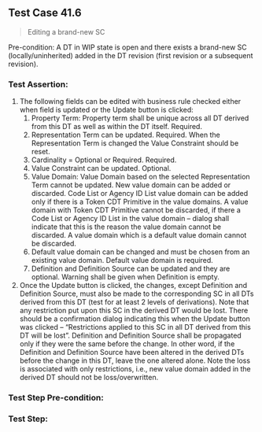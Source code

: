 ## Test Case 41.6

> Editing a brand-new SC

Pre-condition: A DT in WIP state is open and there exists a brand-new SC (locally/uninherited) added in the DT revision (first revision or a subsequent revision).



### Test Assertion:

1. The following fields can be edited with business rule checked either when field is updated or the Update button is clicked:
	1. Property Term: Property term shall be unique across all DT derived from this DT as well as within the DT itself. Required.
	2. Representation Term can be updated. Required. When the Representation Term is changed the Value Constraint should be reset.
	3. Cardinality = Optional or Required. Required.
	4. Value Constraint can be updated. Optional.
	5. Value Domain: Value Domain based on the selected Representation Term cannot be updated. New value domain can be added or discarded. Code List or Agency ID List value domain can be added only if there is a Token CDT Primitive in the value domains. A value domain with Token CDT Primitive cannot be discarded, if there a Code List or Agency ID List in the value domain – dialog shall indicate that this is the reason the value domain cannot be discarded. A value domain which is a default value domain cannot be discarded.
	6. Default value domain can be changed and must be chosen from an existing value domain. Default value domain is required.
	7. Definition and Definition Source can be updated and they are optional. Warning shall be given when Definition is empty.
2. Once the Update button is clicked, the changes, except Definition and Definition Source, must also be made to the corresponding SC in all DTs derived from this DT (test for at least 2 levels of derivations). Note that any restriction put upon this SC in the derived DT would be lost. There should be a confirmation dialog indicating this when the Update button was clicked – “Restrictions applied to this SC in all DT derived from this DT will be lost”. Definition and Definition Source shall be propagated only if they were the same before the change. In other word, if the Definition and Definition Source have been altered in the derived DTs before the change in this DT, leave the one altered alone. Note the loss is associated with only restrictions, i.e., new value domain added in the derived DT should not be loss/overwritten.

### Test Step Pre-condition:



### Test Step: